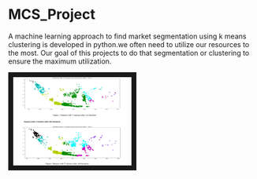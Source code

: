 # MCS_Project

A machine learning approach to find market segmentation using k means clustering is developed in python.we often need to utilize our resources to the most. Our goal of this projects to do that segmentation or clustering to ensure the maximum utilization.


<img src="https://github.com/inzamamtoha/MCS_Project/blob/master/snapshot.png" 
alt="IMAGE ALT TEXT HERE" width="240" height="180" border="10" /></a>

